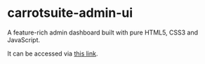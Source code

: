 # carrotsuite-admin-ui

A feature-rich admin dashboard built with pure HTML5, CSS3 and JavaScript.

It can be accessed via [this link](https://sirneij.github.io/carrotsuite-admin-ui/).
